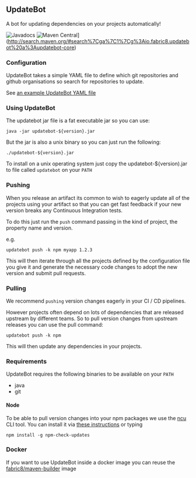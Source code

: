 ## UpdateBot

A bot for updating dependencies on your projects automatically!

![Javadocs](http://www.javadoc.io/badge/io.fabric8.updatebot/updatebot-core.svg?color=blue)
![Maven Central](https://img.shields.io/maven-central/v/io.fabric8.updatebot/updatebot-core.svg?maxAge=2592000)](http://search.maven.org/#search%7Cga%7C1%7Cg%3Aio.fabric8.updatebot%20a%3Aupdatebot-core)

### Configuration

UpdateBot takes a simple YAML file to define which git repositories and github organisations so search for repositories to update.

See [an example UpdateBot YAML file](updatebot-core/src/test/resources/updatebot.yml)

### Using UpdateBot

The updatebot jar file is a fat executable jar so you can use: 

    java -jar updatebot-${version}.jar
  
But the jar is also a unix binary so you can just run the following:

    ./updatebot-${version}.jar

To install on a unix operating system just copy the updatebot-${version).jar to file called `updatebot` on your `PATH`

### Pushing

When you release an artifact its common to wish to eagerly update all of the projects using your artifact so that you can get fast feedback if your new version breaks any Continuous Integration tests.

To do this just run the `push` command passing in the kind of project, the property name and version.

e.g.

    updatebot push -k npm myapp 1.2.3
    
This will then iterate through all the projects defined by the configuration file you give it and generate the necessary code changes to adopt the new version and submit pull requests.    

### Pulling

We recommend `pushing` version changes eagerly in your CI / CD pipelines.

However projects often depend on lots of dependencies that are released upstream by different teams. So to pull version changes from upstream releases you can use the pull command:

    updatebot push -k npm 

This will then update any dependencies in your projects.

### Requirements

UpdateBot requires the following binaries to be available on your `PATH`

* java
* git

#### Node

To be able to pull version changes into your npm packages we use the [ncu](https://www.npmjs.com/package/npm-check-updates) CLI tool. You can install it via [these instructions](https://www.npmjs.com/package/npm-check-updates) or typing

    npm install -g npm-check-updates


### Docker

If you want to use UpdateBot inside a docker image you can reuse the [fabric8/maven-builder](https://hub.docker.com/r/fabric8/maven-builder/) image


    
      
  